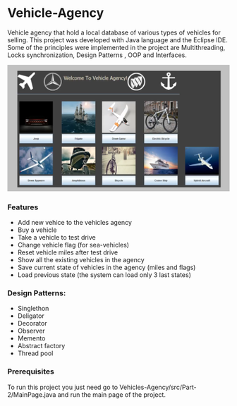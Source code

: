 # Vehicle-Agency
Vehicle agency that hold a local database of various types of vehicles for selling. This project was developed with Java language and the Eclipse IDE.
Some of the principles were implemented in the project are Multithreading, Locks synchronization, Design Patterns , OOP and Interfaces. 

![](Image/Vehicles_Agency_pic.png)

### Features
  * Add new vehice to the vehicles agency
  * Buy a vehicle
  * Take a vehicle to test drive
  * Change vehicle flag (for sea-vehicles)
  * Reset vehicle miles after test drive
  * Show all the existing vehicles in the agency
  * Save current state of vehicles in the agency (miles and flags)
  * Load previous state (the system can load only 3 last states)
  
### Design Patterns:
 * Singlethon
 * Deligator
 * Decorator
 * Observer
 * Memento
 * Abstract factory
 * Thread pool

### Prerequisites

To run this project you just need go to  Vehicles-Agency/src/Part-2/MainPage.java and run the main page of the project.


